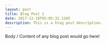 ```yaml
---
layout: post
title: Blog Post 1
date: 2017-12-18T05:05:32.120Z
description: This is a blog post description.
---
```

Body / Content of any blog post would go here!
